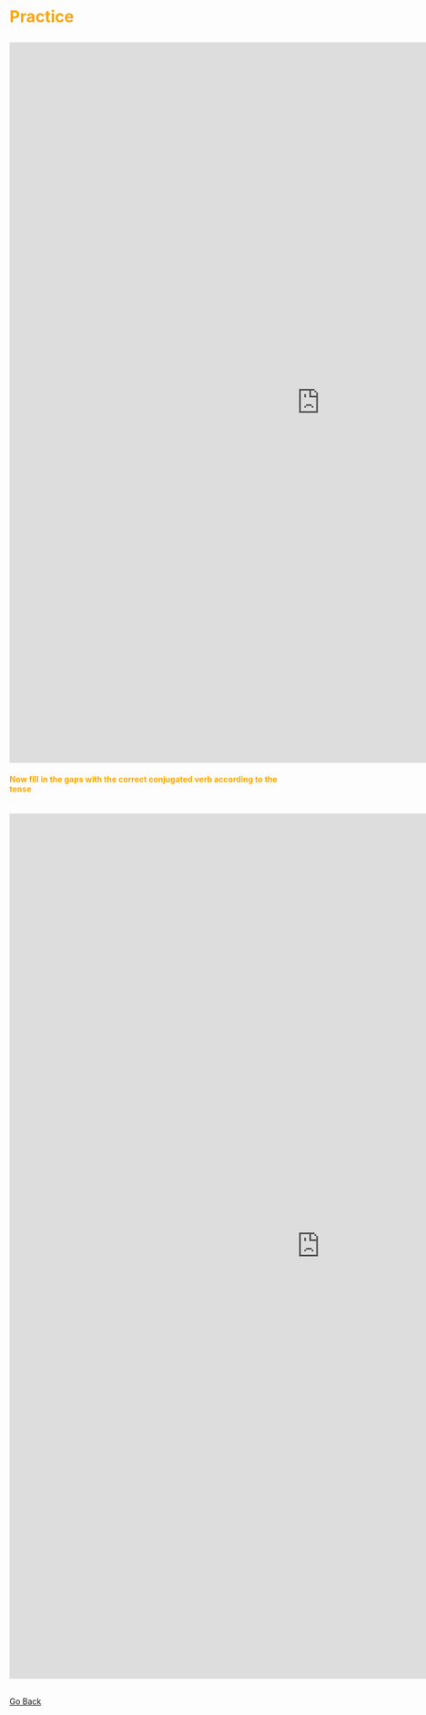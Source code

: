 <h1><p style="color:orange;">Practice</p></h1>
<p lang="es">
  <p></p>
  <p></p>
  <iframe src="https://h5p.org/h5p/embed/393983" width="1090" height="1266" frameborder="0" allowfullscreen="allowfullscreen"></iframe><script src="https://h5p.org/sites/all/modules/h5p/library/js/h5p-resizer.js" charset="UTF-8"></script>
<br>
<h4><p style="color:orange;">Now fill in the gaps with the correct conjugated verb according to the tense</p></h4>
<br>
<iframe src="https://h5p.org/h5p/embed/393651" width="1090" height="1520" frameborder="0" allowfullscreen="allowfullscreen"></iframe><script src="https://h5p.org/sites/all/modules/h5p/library/js/h5p-resizer.js" charset="UTF-8"></script>
<br>
<br>

<p>
  <a style="float:left;" href="vocabulary.html" class="btn2">Go Back</a>
  </p>
  <div style="clear:both;"> </div>
